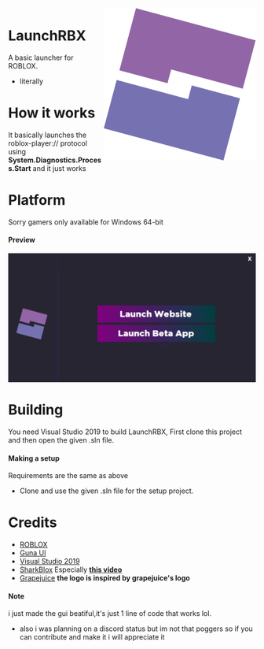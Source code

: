 <img height="310" alt="image" src="/.github/images/logo.png" align="right">

# LaunchRBX

A basic launcher for ROBLOX.
- literally

# How it works
It basically launches the roblox-player:// protocol using **System.Diagnostics.Process.Start** and it just works

# Platform
Sorry gamers only available for Windows 64-bit

#### Preview
<img alt="image" src="/.github/images/preview.png" align="middle">

# Building
You need Visual Studio 2019 to build LaunchRBX,
First clone this project and then open the given .sln file.
#### Making a setup
Requirements are the same as above
- Clone and use the given .sln file for the setup project.

# Credits
- [ROBLOX](https://roblox.com)
- [Guna UI](https://gunaframework.com/)
- [Visual Studio 2019](https://visualstudio.microsoft.com/vs/)
- [SharkBlox](https://www.youtube.com/c/SharkBlox) Especially **[this video](https://www.youtube.com/watch?v=hn0i0Fufm_Q)**
- [Grapejuice](https://gitlab.com/brinkervii/grapejuice) **the logo is inspired by grapejuice's logo**

#### Note
i just made the gui beatiful,it's just 1 line of code that works lol.
- also i was planning on a discord status but im not that poggers so if you can contribute and make it i will appreciate it
